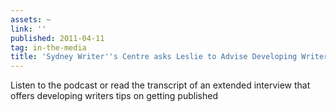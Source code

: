 ```yaml
---
assets: ~
link: ''
published: 2011-04-11
tag: in-the-media
title: 'Sydney Writer''s Centre asks Leslie to Advise Developing Writers '
---
```

Listen to the podcast or read the transcript of an extended interview that offers developing writers tips on getting published 